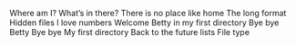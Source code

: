 Where am I?
 What’s in there?
There is no place like home
The long format
Hidden files
I love numbers
Welcome
Betty in my first directory
Bye bye Betty
Bye bye My first directory
Back to the future
lists
File type
